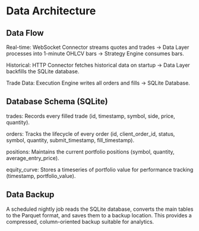 # Data Architecture

## Data Flow
Real-time: WebSocket Connector streams quotes and trades -> Data Layer processes into 1-minute OHLCV bars -> Strategy Engine consumes bars.

Historical: HTTP Connector fetches historical data on startup -> Data Layer backfills the SQLite database.

Trade Data: Execution Engine writes all orders and fills -> SQLite Database.

## Database Schema (SQLite)
trades: Records every filled trade (id, timestamp, symbol, side, price, quantity).

orders: Tracks the lifecycle of every order (id, client_order_id, status, symbol, quantity, submit_timestamp, fill_timestamp).

positions: Maintains the current portfolio positions (symbol, quantity, average_entry_price).

equity_curve: Stores a timeseries of portfolio value for performance tracking (timestamp, portfolio_value).

## Data Backup
A scheduled nightly job reads the SQLite database, converts the main tables to the Parquet format, and saves them to a backup location. This provides a compressed, column-oriented backup suitable for analytics.
